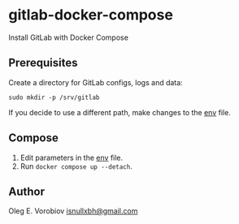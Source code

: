 # gitlab-docker-compose

Install GitLab with Docker Compose

## Prerequisites

Create a directory for GitLab configs, logs and data:

```shell
sudo mkdir -p /srv/gitlab
```

If you decide to use a different path, make changes to the [env](.env) file.

## Compose

1. Edit parameters in the [env](.env) file.
2. Run `docker compose up --detach`.

## Author

Oleg E. Vorobiov <isnullxbh@gmail.com>
